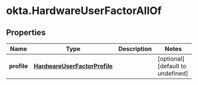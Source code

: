 # okta.HardwareUserFactorAllOf

## Properties

Name | Type | Description | Notes
------------ | ------------- | ------------- | -------------
**profile** | [**HardwareUserFactorProfile**](HardwareUserFactorProfile.md) |  | [optional] [default to undefined]

